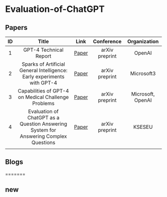 # Evaluation-of-ChatGPT

## Papers

|  ID  |                            Title                             |                   Link                    |   Conference   |   Organization    |
| :--: | :----------------------------------------------------------: | :---------------------------------------: | :------------: | :---------------: |
|  1   |                    GPT-4 Technical Report                    |                 [Paper]()                 | arXiv preprint |      OpenAI       |
|  2   | Sparks of Artificial General Intelligence: Early experiments with GPT-4 | [Paper](https://arxiv.org/abs/2303.12712) | arXiv preprint |    Microsoft3     |
|  3   |     Capabilities of GPT-4 on Medical Challenge Problems      | [Paper](https://arxiv.org/abs/2303.13375) | arXiv preprint | Microsoft, OpenAI |
|  4   |     Evaluation of ChatGPT as a Question Answering System for Answering Complex Questions      | [Paper](https://arxiv.org/abs/2303.07992) | arXiv preprint | KSESEU |
|      |                                                              |                                           |                |                   |



## Blogs

=======
## new

